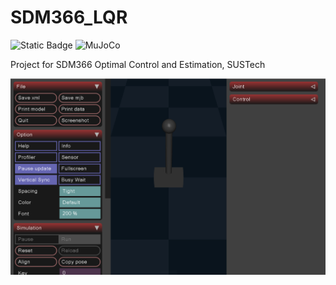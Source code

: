 # SDM366_LQR
![Static Badge](https://img.shields.io/badge/2025-Spring-green)
![MuJoCo](https://img.shields.io/badge/MuJoCo-%2300769D.svg?&logo=data:image/svg+xml;base64,PHN2ZyB4bWxucz0iaHR0cDovL3d3dy53My5vcmcvMjAwMC9zdmciIHZpZXdCb3g9IjAgMCAyNTAgMjUwIj48cGF0aCBmaWxsPSIjMDA3NjlEIiBkPSJNMTI1IDBDNTYuMSAwIDAgNTYuMSAwIDEyNXM1Ni4xIDEyNSAxMjUgMTI1IDEyNS01Ni4xIDEyNS0xMjVTMjQzLjkgMCAxMjUgMHptMCAyMjVjLTU1LjIgMC0xMDAtNDQuOC0xMDAtMTAwUzY5LjggMjUgMTI1IDI1czEwMCA0NC44IDEwMCAxMDAtNDQuOCAxMDAtMTAwIDEwMHoiLz48cGF0aCBmaWxsPSIjMDBDQ0ZGIiBkPSJNMTI1IDUwYy00MS40IDAtNzUgMzMuNi03NSA3NXMzMy42IDc1IDc1IDc1IDc1LTMzLjNiIDc1LTc1LTMzLjYtNzUtNzUtNzV6Ii8+PC9zdmc+&logoColor=white)

Project for SDM366 Optimal Control and Estimation, SUSTech

![](./res/screenshot.png)
